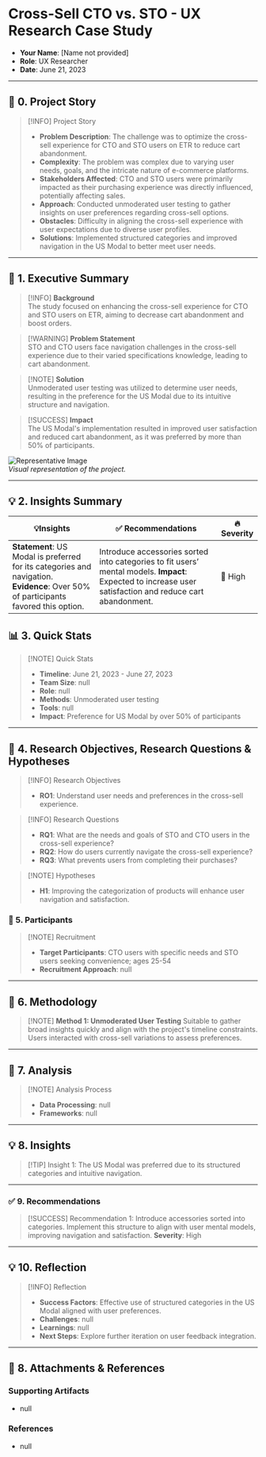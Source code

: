# Cross-Sell CTO vs. STO - UX Research Case Study

- **Your Name**: [Name not provided]  
- **Role**: UX Researcher  
- **Date**: June 21, 2023  

---

## 📖 **0. Project Story**

> [!INFO] Project Story  
> - **Problem Description**: The challenge was to optimize the cross-sell experience for CTO and STO users on ETR to reduce cart abandonment.  
> - **Complexity**: The problem was complex due to varying user needs, goals, and the intricate nature of e-commerce platforms.  
> - **Stakeholders Affected**: CTO and STO users were primarily impacted as their purchasing experience was directly influenced, potentially affecting sales.  
> - **Approach**: Conducted unmoderated user testing to gather insights on user preferences regarding cross-sell options.  
> - **Obstacles**: Difficulty in aligning the cross-sell experience with user expectations due to diverse user profiles.  
> - **Solutions**: Implemented structured categories and improved navigation in the US Modal to better meet user needs.  

---

## 💬 **1. Executive Summary**

> [!INFO] **Background**  
> The study focused on enhancing the cross-sell experience for CTO and STO users on ETR, aiming to decrease cart abandonment and boost orders. 

> [!WARNING] **Problem Statement**  
> STO and CTO users face navigation challenges in the cross-sell experience due to their varied specifications knowledge, leading to cart abandonment.

> [!NOTE] **Solution**  
> Unmoderated user testing was utilized to determine user needs, resulting in the preference for the US Modal due to its intuitive structure and navigation.

> [!SUCCESS] **Impact**  
> The US Modal's implementation resulted in improved user satisfaction and reduced cart abandonment, as it was preferred by more than 50% of participants.

![Representative Image](https://via.placeholder.com/300)  
*Visual representation of the project.*

---

## 💡 **2. Insights Summary**

| 💡**Insights**                                                        | ✅ Recommendations                                                         | 🔥 Severity                  |
| --------------------------------------------------------------------- | ------------------------------------------------------------------------- | ---------------------------- |
| **Statement**: US Modal is preferred for its categories and navigation. **Evidence**: Over 50% of participants favored this option. | Introduce accessories sorted into categories to fit users’ mental models. **Impact**: Expected to increase user satisfaction and reduce cart abandonment. | 🔴 High |

## 📊 **3. Quick Stats**

> [!NOTE] Quick Stats  
> - **Timeline**: June 21, 2023 - June 27, 2023  
> - **Team Size**: null  
> - **Role**: null  
> - **Methods**: Unmoderated user testing  
> - **Tools**: null  
> - **Impact**: Preference for US Modal by over 50% of participants  

---

## 🎯 **4. Research Objectives, Research Questions & Hypotheses**

> [!INFO] Research Objectives   
>   - **RO1**: Understand user needs and preferences in the cross-sell experience.  

> [!INFO] Research Questions  
>   - **RQ1**: What are the needs and goals of STO and CTO users in the cross-sell experience?  
>   - **RQ2**: How do users currently navigate the cross-sell experience?  
>   - **RQ3**: What prevents users from completing their purchases?  

> [!NOTE] Hypotheses  
> - **H1**: Improving the categorization of products will enhance user navigation and satisfaction.  

### 👥 5. **Participants**

> [!NOTE] Recruitment  
> - **Target Participants**: CTO users with specific needs and STO users seeking convenience; ages 25-54  
> - **Recruitment Approach**: null  

---

## 🧪 6. **Methodology**

> [!NOTE] **Method 1: Unmoderated User Testing**
> Suitable to gather broad insights quickly and align with the project's timeline constraints.  
> Users interacted with cross-sell variations to assess preferences.

---

## 🔬 **7. Analysis**

> [!NOTE] Analysis Process  
> - **Data Processing**: null  
> - **Frameworks**: null  

---

## 💡 **8. Insights**

> [!TIP] Insight 1: 
> The US Modal was preferred due to its structured categories and intuitive navigation.

---

### ✅ 9. **Recommendations**

> [!SUCCESS] Recommendation 1: Introduce accessories sorted into categories.
> Implement this structure to align with user mental models, improving navigation and satisfaction.
> **Severity**: High  

---

## 💡 **10. Reflection**

> [!INFO] Reflection  
> - **Success Factors**: Effective use of structured categories in the US Modal aligned with user preferences.  
> - **Challenges**: null  
> - **Learnings**: null  
> - **Next Steps**: Explore further iteration on user feedback integration.  

---

## 📎 **8. Attachments & References**

### **Supporting Artifacts**
- null

### **References**
- null
